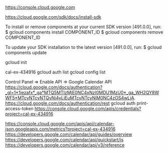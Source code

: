 https://console.cloud.google.com

https://cloud.google.com/sdk/docs/install-sdk

To install or remove components at your current SDK version [491.0.0], run:
$ gcloud components install COMPONENT_ID
$ gcloud components remove COMPONENT_ID

To update your SDK installation to the latest version [491.0.0], run:
$ gcloud components update

gcloud init

cal-ex-434916
gcloud auth list
gcloud config list

Control Panel => Enable API => Google Calendar API
https://cloud.google.com/docs/authentication?_gl=1*1iezafx*_ga*MTQ5MTIzMjE0NC4xNzI0MDU1MzU0*_ga_WH2QY8WWF5*MTcyNTcyNTQyNi4yLjEuMTcyNTcyNjM0NC4zOS4wLjA.
https://cloud.google.com/docs/authentication/rest
gcloud auth print-access-token
https://console.cloud.google.com/apis/credentials?project=cal-ex-434916

https://console.cloud.google.com/apis/api/calendar-json.googleapis.com/metrics?project=cal-ex-434916
https://developers.google.com/calendar/api/guides/overview
https://developers.google.com/calendar/api/quickstart/js
https://developers.google.com/calendar/api/v3/reference
